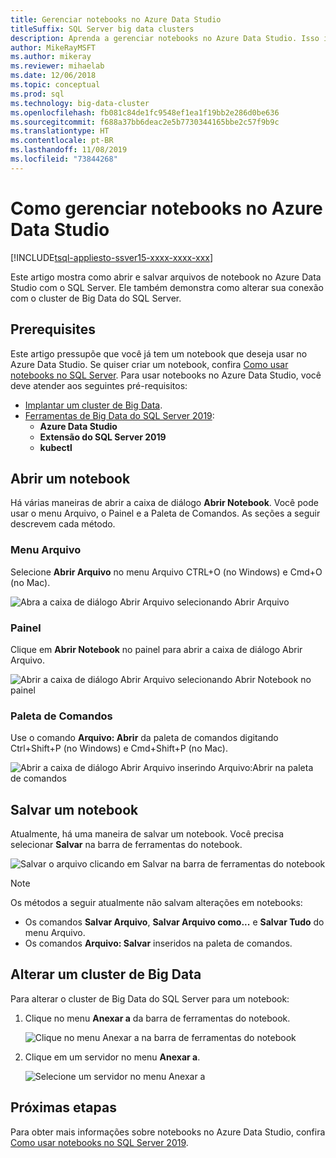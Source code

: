 ```yaml
---
title: Gerenciar notebooks no Azure Data Studio
titleSuffix: SQL Server big data clusters
description: Aprenda a gerenciar notebooks no Azure Data Studio. Isso inclui abrir notebooks, salvá-los e alterar sua conexão de cluster de Big Data.
author: MikeRayMSFT
ms.author: mikeray
ms.reviewer: mihaelab
ms.date: 12/06/2018
ms.topic: conceptual
ms.prod: sql
ms.technology: big-data-cluster
ms.openlocfilehash: fb081c84de1fc9548ef1ea1f19bb2e286d0be636
ms.sourcegitcommit: f688a37bb6deac2e5b7730344165bbe2c57f9b9c
ms.translationtype: HT
ms.contentlocale: pt-BR
ms.lasthandoff: 11/08/2019
ms.locfileid: "73844268"
---
```

# <a name="how-to-manage-notebooks-in-azure-data-studio"></a>Como gerenciar notebooks no Azure Data Studio

[!INCLUDE[tsql-appliesto-ssver15-xxxx-xxxx-xxx](../includes/tsql-appliesto-ssver15-xxxx-xxxx-xxx.md)]

Este artigo mostra como abrir e salvar arquivos de notebook no Azure Data Studio com o SQL Server. Ele também demonstra como alterar sua conexão com o cluster de Big Data do SQL Server.

## <a name="prerequisites"></a>Prerequisites

Este artigo pressupõe que você já tem um notebook que deseja usar no Azure Data Studio. Se quiser criar um notebook, confira [Como usar notebooks no SQL Server](notebooks-guidance.md). Para usar notebooks no Azure Data Studio, você deve atender aos seguintes pré-requisitos:

- [Implantar um cluster de Big Data](quickstart-big-data-cluster-deploy.md).
- [Ferramentas de Big Data do SQL Server 2019](deploy-big-data-tools.md):
   - **Azure Data Studio**
   - **Extensão do SQL Server 2019**
   - **kubectl**

## <a name="open-a-notebook"></a>Abrir um notebook

Há várias maneiras de abrir a caixa de diálogo **Abrir Notebook**. Você pode usar o menu Arquivo, o Painel e a Paleta de Comandos. As seções a seguir descrevem cada método.

### <a name="file-menu"></a>Menu Arquivo

Selecione **Abrir Arquivo** no menu Arquivo CTRL+O (no Windows) e Cmd+O (no Mac).

![Abra a caixa de diálogo Abrir Arquivo selecionando Abrir Arquivo](./media/notebooks-how-to-manage/open-file-1.png) 

### <a name="dashboard"></a>Painel

Clique em **Abrir Notebook** no painel para abrir a caixa de diálogo Abrir Arquivo.

![Abrir a caixa de diálogo Abrir Arquivo selecionando Abrir Notebook no painel](./media/notebooks-how-to-manage/open-file-2.png) 

### <a name="command-palette"></a>Paleta de Comandos

Use o comando **Arquivo: Abrir** da paleta de comandos digitando Ctrl+Shift+P (no Windows) e Cmd+Shift+P (no Mac).

![Abrir a caixa de diálogo Abrir Arquivo inserindo Arquivo:Abrir na paleta de comandos](./media/notebooks-how-to-manage/open-file-3.png)

## <a name="save-a-notebook"></a>Salvar um notebook

Atualmente, há uma maneira de salvar um notebook. Você precisa selecionar **Salvar** na barra de ferramentas do notebook.

![Salvar o arquivo clicando em Salvar na barra de ferramentas do notebook](./media/notebooks-how-to-manage/save-file-1.png)

> [!NOTE]
> Os métodos a seguir atualmente não salvam alterações em notebooks:
>
> - Os comandos **Salvar Arquivo**, **Salvar Arquivo como...** e **Salvar Tudo** do menu Arquivo.
> - Os comandos **Arquivo: Salvar** inseridos na paleta de comandos.

## <a name="change-the-big-data-cluster"></a>Alterar um cluster de Big Data

Para alterar o cluster de Big Data do SQL Server para um notebook:

1. Clique no menu **Anexar a** da barra de ferramentas do notebook.

   ![Clique no menu Anexar a na barra de ferramentas do notebook](./media/notebooks-how-to-manage/select-attach-to-1.png)

2. Clique em um servidor no menu **Anexar a**.

   ![Selecione um servidor no menu Anexar a](./media/notebooks-how-to-manage/select-attach-to-2.png)

## <a name="next-steps"></a>Próximas etapas

Para obter mais informações sobre notebooks no Azure Data Studio, confira [Como usar notebooks no SQL Server 2019](notebooks-guidance.md).
